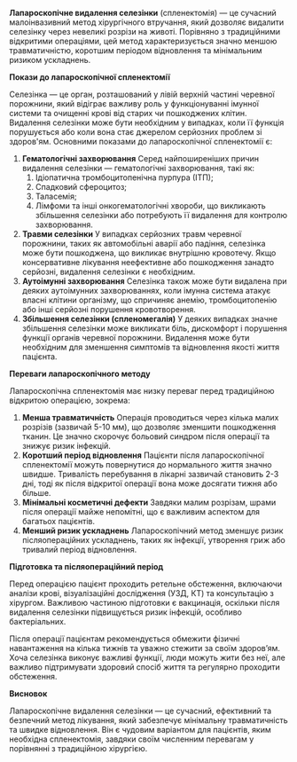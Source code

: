 ﻿**Лапароскопічне видалення селезінки** (спленектомія) — це сучасний малоінвазивний метод хірургічного втручання, який дозволяє видалити селезінку через невеликі розрізи на животі. Порівняно з традиційними відкритими операціями, цей метод характеризується значно меншою травматичністю, коротшим періодом відновлення та мінімальним ризиком ускладнень.

**Покази до лапароскопічної спленектомії**

Селезінка — це орган, розташований у лівій верхній частині черевної порожнини, який відіграє важливу роль у функціонуванні імунної системи та очищенні крові від старих чи пошкоджених клітин. Видалення селезінки може бути необхідним у випадках, коли її функція порушується або коли вона стає джерелом серйозних проблем зі здоров'ям. Основними показами до лапароскопічної спленектомії є:

1. **Гематологічні захворювання**
   Серед найпоширеніших причин видалення селезінки — гематологічні захворювання, такі як:
   1. Ідіопатична тромбоцитопенічна пурпура (ІТП);
   1. Спадковий сфероцитоз;
   1. Таласемія;
   1. Лімфоми та інші онкогематологічні хвороби, що викликають збільшення селезінки або потребують її видалення для контролю захворювання.
1. **Травми селезінки**
   У випадках серйозних травм черевної порожнини, таких як автомобільні аварії або падіння, селезінка може бути пошкоджена, що викликає внутрішню кровотечу. Якщо консервативне лікування неефективне або пошкодження занадто серйозні, видалення селезінки є необхідним.
1. **Аутоімунні захворювання**
   Селезінка також може бути видалена при деяких аутоімунних захворюваннях, коли імунна система атакує власні клітини організму, що спричиняє анемію, тромбоцитопенію або інші серйозні порушення кровотворення.
1. **Збільшення селезінки (спленомегалія)**
   У деяких випадках значне збільшення селезінки може викликати біль, дискомфорт і порушення функції органів черевної порожнини. Видалення може бути необхідним для зменшення симптомів та відновлення якості життя пацієнта.

**Переваги лапароскопічного методу**

Лапароскопічна спленектомія має низку переваг перед традиційною відкритою операцією, зокрема:

1. **Менша травматичність**
   Операція проводиться через кілька малих розрізів (зазвичай 5-10 мм), що дозволяє зменшити пошкодження тканин. Це значно скорочує больовий синдром після операції та знижує ризик інфекцій.
1. **Коротший період відновлення**
   Пацієнти після лапароскопічної спленектомії можуть повернутися до нормального життя значно швидше. Тривалість перебування в лікарні зазвичай становить 2-3 дні, тоді як після відкритої операції вона може досягати тижня або більше.
1. **Мінімальні косметичні дефекти**
   Завдяки малим розрізам, шрами після операції майже непомітні, що є важливим аспектом для багатьох пацієнтів.
1. **Менший ризик ускладнень**
   Лапароскопічний метод зменшує ризик післяопераційних ускладнень, таких як інфекції, утворення гриж або тривалий період відновлення.

**Підготовка та післяопераційний період**

Перед операцією пацієнт проходить ретельне обстеження, включаючи аналізи крові, візуалізаційні дослідження (УЗД, КТ) та консультацію з хірургом. Важливою частиною підготовки є вакцинація, оскільки після видалення селезінки підвищується ризик інфекцій, особливо бактеріальних.

Після операції пацієнтам рекомендується обмежити фізичні навантаження на кілька тижнів та уважно стежити за своїм здоров’ям. Хоча селезінка виконує важливі функції, люди можуть жити без неї, але важливо підтримувати здоровий спосіб життя та регулярно проходити обстеження.

**Висновок**

Лапароскопічне видалення селезінки — це сучасний, ефективний та безпечний метод лікування, який забезпечує мінімальну травматичність та швидке відновлення. Він є чудовим варіантом для пацієнтів, яким необхідна спленектомія, завдяки своїм численним перевагам у порівнянні з традиційною хірургією.

